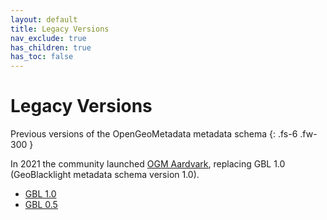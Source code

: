 ```yaml
---
layout: default
title: Legacy Versions
nav_exclude: true
has_children: true
has_toc: false
---
```


# Legacy Versions

Previous versions of the OpenGeoMetadata metadata schema
{: .fs-6 .fw-300 }

In 2021 the community launched [OGM Aardvark](current-schema), replacing GBL 1.0 (GeoBlacklight metadata schema version 1.0).

* [GBL 1.0](gbl-1.0)
* [GBL 0.5](gbl-0.5)

